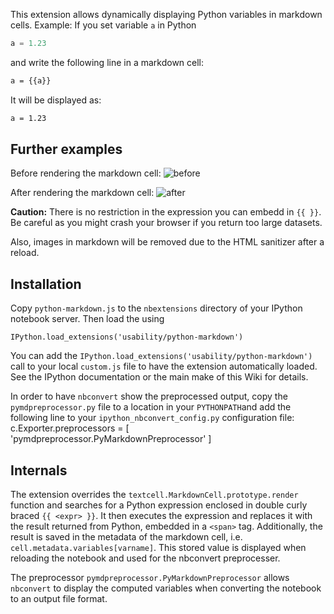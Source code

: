 This extension allows dynamically displaying Python variables in markdown cells.
Example:
If you set variable `a` in Python
```Python
a = 1.23
```
and write the following line in a markdown cell:
```Markdown
a = {{a}}
```
It will be displayed as:
```Markdown
a = 1.23
```

## Further examples
Before rendering the markdown cell:
![before](https://raw.github.com/ipython-contrib/IPython-notebook-extensions/master/wiki-images/python-markdown-pre.png)

After rendering the markdown cell:
![after](https://raw.github.com/ipython-contrib/IPython-notebook-extensions/master/wiki-images/python-markdown-post.png)


**Caution:** There is no restriction in the expression you can embedd in `{{ }}`. Be careful as you might crash your browser if you return too large datasets.

Also, images in markdown will be removed due to the HTML sanitizer after a reload.

## Installation
Copy `python-markdown.js` to the `nbextensions` directory of your IPython notebook server.
Then load the using
```%javascript
IPython.load_extensions('usability/python-markdown')
```
You can add the `IPython.load_extensions('usability/python-markdown')` call to your local `custom.js` file to have the extension automatically loaded. See the IPython documentation or the main make of this Wiki for details.

In order to have `nbconvert` show the preprocessed output, copy the `pymdpreprocessor.py` file to a location in your `PYTHONPATH`and add the following line to your `ipython_nbconvert_config.py` configuration file:
c.Exporter.preprocessors = [ 'pymdpreprocessor.PyMarkdownPreprocessor' ]

## Internals
The extension overrides the `textcell.MarkdownCell.prototype.render` function and searches for a Python expression enclosed in double curly braced `{{ <expr> }}`. It then executes the expression and replaces it with the result returned from Python, embedded in a `<span>` tag.
Additionally, the result is saved in the metadata of the markdown cell, i.e. `cell.metadata.variables[varname]`. This stored value is displayed when reloading the notebook and used for the nbconvert preprocesser.

The preprocessor `pymdpreprocessor.PyMarkdownPreprocessor` allows `nbconvert` to display the computed variables when converting the notebook to an output file format.

